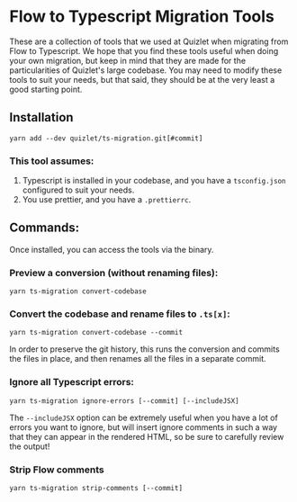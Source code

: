 # Flow to Typescript Migration Tools

These are a collection of tools that we used at Quizlet when migrating from Flow to Typescript. We hope that you find these tools useful when doing your own migration, but keep in mind that they are made for the particularities of Quizlet's large codebase. You may need to modify these tools to suit your needs, but that said, they should be at the very least a good starting point.

## Installation

```
yarn add --dev quizlet/ts-migration.git[#commit]
```

### This tool assumes:

1. Typescript is installed in your codebase, and you have a `tsconfig.json` configured to suit your needs.
2. You use prettier, and you have a `.prettierrc`.

## Commands:

Once installed, you can access the tools via the binary.

### Preview a conversion (without renaming files):

```
yarn ts-migration convert-codebase
```

### Convert the codebase and rename files to `.ts[x]`:

```
yarn ts-migration convert-codebase --commit
```

In order to preserve the git history, this runs the conversion and commits the files in place, and then renames all the files in a separate commit.

### Ignore all Typescript errors:

```
yarn ts-migration ignore-errors [--commit] [--includeJSX]
```

The `--includeJSX` option can be extremely useful when you have a lot of errors you want to ignore, but will insert ignore comments in such a way that they can appear in the rendered HTML, so be sure to carefully review the output!

### Strip Flow comments

```
yarn ts-migration strip-comments [--commit]
```
